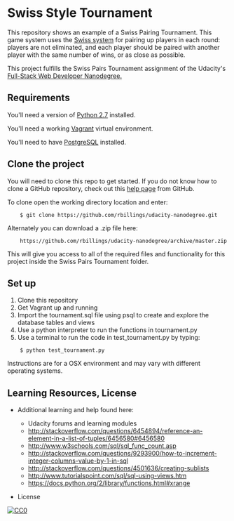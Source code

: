 # Swiss Style Tournament
This repository shows an example of a Swiss Pairing Tournament. This game system uses the [Swiss system][swiss] for pairing
up players in each round: players are not eliminated, and each player should be paired with another player with the
same number of wins, or as close as possible.

This project fulfills the Swiss Pairs Tournament assignment of the Udacity's [Full-Stack Web Developer Nanodegree.][nano]

## Requirements
You'll need a version of [Python 2.7][python] installed.

You'll need a working [Vagrant][vagrant] virtual environment.

You'll need to have [PostgreSQL][postgresql] installed.


## Clone the project
You will need to clone this repo to get started. If you do not know how to clone a GitHub
repository, check out this [help page][git-clone] from GitHub.

To clone open the working directory location and enter:
```
    $ git clone https://github.com/rbillings/udacity-nanodegree.git
```
Alternately you can download a .zip file here:
```
    https://github.com/rbillings/udacity-nanodegree/archive/master.zip
```
This will give you access to all of the required files and functionality for this project inside
the Swiss Pairs Tournament folder.


## Set up

1. Clone this repository 
2. Get Vagrant up and running
3. Import the tournament.sql file using psql to create and explore the database tables and views
4. Use a python interpreter to run the functions in tournament.py
5. Use a terminal to run the code in test_tournament.py by typing:
```
    $ python test_tournament.py
```

Instructions are for a OSX environment and may vary with different operating systems.

## Learning Resources, License

* Additional learning and help found here:
    * Udacity forums and learning modules
    * http://stackoverflow.com/questions/6454894/reference-an-element-in-a-list-of-tuples/6456580#6456580
    * http://www.w3schools.com/sql/sql_func_count.asp
    * http://stackoverflow.com/questions/9293900/how-to-increment-integer-columns-value-by-1-in-sql
    * http://stackoverflow.com/questions/4501636/creating-sublists
    * http://www.tutorialspoint.com/sql/sql-using-views.htm
    * https://docs.python.org/2/library/functions.html#xrange

* License

[![CC0](http://i.creativecommons.org/p/zero/1.0/88x31.png)](http://creativecommons.org/publicdomain/zero/1.0/)

[swiss]: https://en.wikipedia.org/wiki/Swiss-system_tournament
[nano]: https://www.udacity.com/course/full-stack-web-developer-nanodegree--nd004
[python]: https://www.python.org/download/releases/2.7/
[git-clone]: https://help.github.com/articles/cloning-a-repository/
[vagrant]: https://www.vagrantup.com/
[postgresql]: http://www.postgresql.org/download